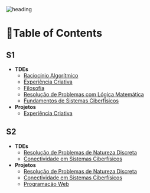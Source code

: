 <img alt="heading" src="https://github.com/mrslima/PUC_CC/blob/main/pages_resources/CC_header.png">

# 📖Table of Contents
## S1
- **TDEs**
  - [Raciocínio Algorítmico](https://github.com/mrslima/PUC_CC/tree/main/TDE/Raciocinio_Algoritmico)
  - [Experiência Criativa](https://github.com/mrslima/PUC_CC/tree/main/TDE/Experiencia_Criativa)
  - [Filosofia](https://github.com/mrslima/PUC_CC/tree/main/TDE/Filosofia)
  - [Resolução de Problemas com Lógica Matemática](https://github.com/mrslima/PUC_CC/tree/main/TDE/Resolucao_de_Problemas_com_Logica_Matematica)
  - [Fundamentos de Sistemas Ciberfísicos](https://github.com/mrslima/PUC_CC/tree/main/TDE/Fundamentos_de_Sistemas_Ciberfisicos)
- **Projetos**
  - [Experiência Criativa](https://github.com/mrslima/PUC_CC/tree/main/Projetos/Experiencia_Criativa)

## S2
- **TDEs**
  - [Resolução de Problemas de Natureza Discreta](https://github.com/mrslima/PUC_CC/tree/main/TDE/Resolucao_de_Problemas_de_Natureza_Discreta)
  - [Conectividade em Sistemas Ciberfísicos](https://github.com/mrslima/PUC_CC/tree/main/TDE/Conectividade_em_Sistemas_Ciberfisicos)
- **Projetos**
  - [Resolução de Problemas de Natureza Discreta](https://github.com/mrslima/PUC_CC/tree/main/Projetos/RPND)
  - [Conectividade em Sistemas Ciberfísicos](https://github.com/mrslima/PUC_CC/tree/main/Projetos/CSC)
  - [Programação Web](https://github.com/mrslima/PUC_BCC/tree/main/Projetos/ProjetoWeb)
